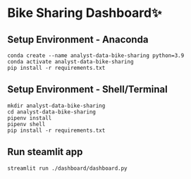 # Bike Sharing Dashboard✨

## Setup Environment - Anaconda
```
conda create --name analyst-data-bike-sharing python=3.9
conda activate analyst-data-bike-sharing
pip install -r requirements.txt
```

## Setup Environment - Shell/Terminal
```
mkdir analyst-data-bike-sharing
cd analyst-data-bike-sharing
pipenv install
pipenv shell
pip install -r requirements.txt
```

## Run steamlit app
```
streamlit run ./dashboard/dashboard.py
```